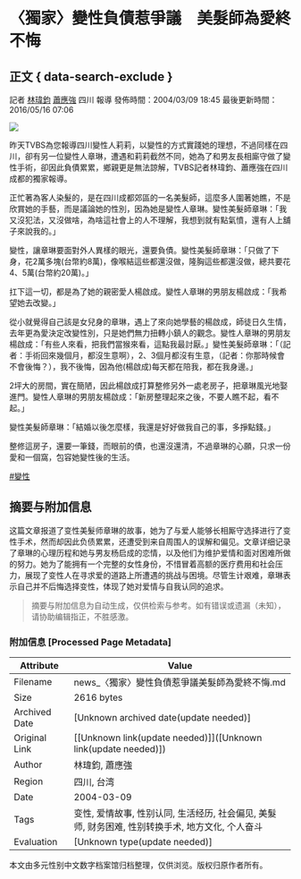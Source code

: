 # 〈獨家〉變性負債惹爭議　美髮師為愛終不悔

## 正文 { data-search-exclude }


記者 [林瑋鈞](https://news.tvbs.com.tw/news/searchresult/news?search_text=林瑋鈞) [蕭應強](https://news.tvbs.com.tw/news/searchresult/news?search_text=蕭應強) 四川 報導 發佈時間：2004/03/09 18:45 最後更新時間：2016/05/16 07:06

![](https://cc.tvbs.com.tw/news2.0/img/200403/09/darialin-20040309185014.jpg)

昨天TVBS為您報導四川變性人莉莉，以變性的方式實踐她的理想，不過同樣在四川，卻有另一位變性人章琳，遭遇和莉莉截然不同，她為了和男友長相廝守做了變性手術，卻因此負債累累，鄉親更是無法諒解，TVBS記者林瑋鈞、蕭應強在四川成都的獨家報導。

正忙著為客人染髮的，是在四川成都郊區的一名美髮師，這麼多人圍著她瞧，不是欣賞她的手藝，而是議論她的性別，因為她是變性人章琳。變性美髮師章琳：「我又沒犯法，又沒做啥，為啥這社會上的人不理解，我想到就有點氣憤，還有人上舖子來說我的。」

變性，讓章琳要面對外人異樣的眼光，還要負債。變性美髮師章琳：「只做了下身，花2萬多塊(台幣約8萬)，像喉結這些都還沒做，隆胸這些都還沒做，總共要花4、5萬(台幣約20萬)。」

扛下這一切，都是為了她的親密愛人楊啟成。變性人章琳的男朋友楊啟成：「我希望她去改變。」

從小就覺得自己該是女兒身的章琳，遇上了來向她學藝的楊啟成，師徒日久生情，去年更為愛決定改變性別，只是她們無力扭轉小鎮人的觀念。變性人章琳的男朋友楊啟成：「有些人來看，把我們當猴來看，這點我最討厭。」變性美髮師章琳：「（記者：手術回來幾個月，都沒生意啊），2、3個月都沒有生意，（記者：你那時候會不會後悔？），我不後悔，因為他(楊啟成)每天都在陪我，都在我身邊。」

2坪大的房間，實在簡陋，因此楊啟成打算整修另外一處老房子，把章琳風光地娶進門。變性人章琳的男朋友楊啟成：「新房整理起來之後，不要人瞧不起，看不起。」

變性美髮師章琳：「結婚以後怎麼樣，我還是好好做我自己的事，多掙點錢。」

整修這房子，還要一筆錢，而眼前的債，也還沒還清，不過章琳的心願，只求一份愛和一個窩，包容她變性後的生活。

[#變性](https://news.tvbs.com.tw/news/searchresult/變性/news)
<!-- tcd_original_link https://news.tvbs.com.tw/life/379686 -->


## 摘要与附加信息

<!-- tcd_abstract -->
这篇文章报道了变性美髮师章琳的故事，她为了与爱人能够长相厮守选择进行了变性手术，然而却因此负债累累，还遭受到来自周围人的误解和偏见。文章详细记录了章琳的心理历程和她与男友杨启成的恋情，以及他们为维护爱情和面对困难所做的努力。她为了能拥有一个完整的女性身份，不惜冒着高额的医疗费用和社会压力，展现了变性人在寻求爱的道路上所遭遇的挑战与困境。尽管生计艰难，章琳表示自己并不后悔选择变性，体现了她对爱情与自我认同的追求。
<!-- tcd_abstract_end -->

> 摘要与附加信息为自动生成，仅供检索与参考。如有错误或遗漏（未知），请协助编辑指正，不胜感激。

### 附加信息 [Processed Page Metadata]

| Attribute       | Value                                  |
|-----------------|----------------------------------------|
| Filename        | news_〈獨家〉變性負債惹爭議美髮師為愛終不悔.md                             |
| Size            | 2616 bytes                           |
| Archived Date   | [Unknown archived date(update needed)]                             |
| Original Link   | [[Unknown link(update needed)]]([Unknown link(update needed)])                       |
| Author          | 林瑋鈞, 蕭應強                               |
| Region          | 四川, 台湾                               |
| Date            | 2004-03-09                                 |
| Tags            | 变性, 爱情故事, 性别认同, 生活经历, 社会偏见, 美髮师, 财务困难, 性别转换手术, 地方文化, 个人奋斗                                 |
| Evaluation            | [Unknown type(update needed)]                                 |
<!-- tcd_table_end -->

本文由多元性别中文数字档案馆归档整理，仅供浏览。版权归原作者所有。
